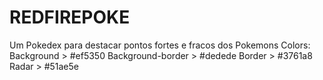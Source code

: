 # REDFIREPOKE
Um Pokedex para destacar pontos fortes e fracos dos Pokemons
Colors:
Background > #ef5350
Background-border > #dedede
Border > #3761a8
Radar > #51ae5e


